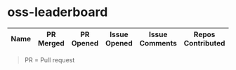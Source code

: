 # oss-leaderboard

Name | PR Merged | PR Opened | Issue Opened | Issue Comments | Repos Contributed | Score
--- | --- | --- | --- | --- | --- | ---


> PR = Pull request
